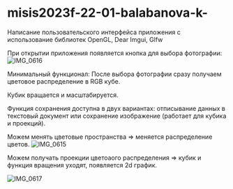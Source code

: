 # misis2023f-22-01-balabanova-k-

Написание пользовательского интерфейса приложения с использование библиотек OpenGL, Dear Imgui, Glfw

При открытии приложения появляется кнопка для выбора фотографии:
![IMG_0616](https://github.com/ksbalabanova/misis2023f-22-01-balabanova-k-a/assets/114703175/88e3e677-76a9-4929-a51a-24ea6f51fb1c)

Минимальный функционал:
После выбора фотографии сразу получаем цветовое распределение в RGB кубе.

Кубик вращается и масштабируется.

Функция сохранения доступна в двух вариантах: отписывание данных в текстовый документ или сохранение изображение (работает для кубика и проекций).

Можем менять цветовые пространства => меняется распределение цветов.
![IMG_0615](https://github.com/ksbalabanova/misis2023f-22-01-balabanova-k-a/assets/114703175/3602e09c-6d9e-40ed-972a-4372876b2bec)

Можем получать проекции цветоаого распределения => кубик и функция вращения уходят, появляется 2d график.

![IMG_0617](https://github.com/ksbalabanova/misis2023f-22-01-balabanova-k-a/assets/114703175/562c0f21-cb4b-4415-8bb1-39493f55e59e)
